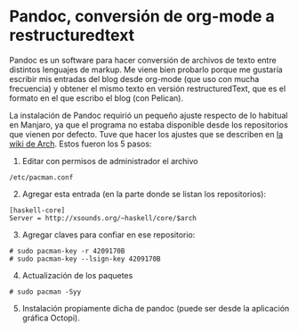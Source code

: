 # Pandoc, conversión de org-mode a restructuredtext


Pandoc es un software para hacer conversión de archivos de texto entre distintos
lenguajes de markup. Me viene bien probarlo porque me gustaría escribir mis
entradas del blog desde org-mode (que uso con mucha frecuencia) y obtener el
mismo texto en versión restructuredText, que es el formato en el que escribo el
blog (con Pelican).

La instalación de Pandoc requirió un pequeño ajuste respecto de lo habitual en
Manjaro, ya que el programa no estaba disponible desde los repositorios que
vienen por defecto. Tuve que hacer los ajustes que se describen en [la wiki de
Arch](https://wiki.archlinux.org/index.php/ArchHaskell). Estos fueron los 5
pasos:

1.  Editar con permisos de administrador el archivo

``` console
/etc/pacman.conf
```

2.  Agregar esta entrada (en la parte donde se listan los repositorios):

``` console
[haskell-core]
Server = http://xsounds.org/~haskell/core/$arch
```

3.  Agregar claves para confiar en ese repositorio:

``` console
# sudo pacman-key -r 4209170B
# sudo pacman-key --lsign-key 4209170B
```

4.  Actualización de los paquetes

``` console
# sudo pacman -Syy
```

5.  Instalación propiamente dicha de pandoc (puede ser desde la
    aplicación gráfica Octopi).

